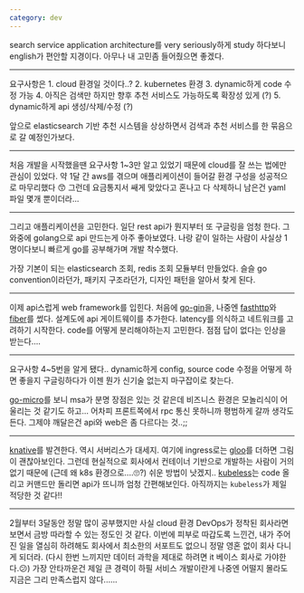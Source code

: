 ```yaml
---
category: dev
---
```


search service application architecture를 very seriously하게 study 하다보니 english가 편안할 지경이다.
아무나 내 고민좀 들어줬으면 좋겠다.

---

요구사항은 1. cloud 환경일 것이다..? 2. kubernetes 환경 3. dynamic하게 code 수정 가능 4. 아직은 검색만 하지만 향후 추천 서비스도 가능하도록 확장성 있게 (?) 5. dynamic하게 api 생성/삭제/수정 (?)

앞으로 elasticsearch 기반 추천 시스템을 상상하면서 검색과 추천 서비스를 한 묶음으로 갈 예정인가보다.

---

처음 개발을 시작했을땐 요구사항 1~3만 알고 있었기 때문에 cloud를 잘 쓰는 법에만 관심이 있었다.
약 1달 간 aws를 겪으며 애플리케이션이 들어갈 환경 구성을 성공적으로 마무리했다 😙
그런데 요금통지서 쌔게 맞았다고 혼나고 다 삭제하니 남은건 yaml 파일 몇개 뿐이더라...

---

그리고 애플리케이션을 고민한다. 일단 rest api가 뭔지부터 또 구글링을 엄청 한다.
그 와중에 golang으로 api 만드는게 아주 좋아보였다. 
나랑 같이 일하는 사람이 사실상 1명이다보니 빠르게 go를 공부해가며 개발 착수했다.

가장 기본이 되는 elasticsearch 조회, redis 조회 모듈부터 만들었다.
슬슬 go convention이라던가, 패키지 구조라던가, 디자인 패턴을 알아서 찾게 된다.

---

이제 api스럽게 web framework를 입힌다. 처음에 [go-gin](https://github.com/gin-gonic/gin)을, 
나중엔 [fasthttp](https://github.com/valyala/fasthttp)와 [fiber](https://github.com/gofiber/fiber)를 썼다.
설계도에 api 게이트웨이를 추가한다.
latency를 의식하고 네트워크를 고려하기 시작한다.
code를 어떻게 분리해야하는지 고민한다.
점점 답이 없다는 인상을 받는다....

---

요구사항 4~5번을 알게 됐다.. dynamic하게 config, source code 수정을 어떻게 하면 좋을지 구글링하다가
이젠 뭔가 신기술 없는지 마구잡이로 찾는다. 

[go-micro](https://micro.mu/)를 보니 msa가 분명 장점은 있는 것 같은데
비즈니스 환경은 모놀리식이 어울리는 것 같기도 하고... 어차피 프론트쪽에서 rpc 통신 못하니까 평범하게 갈까 생각도 든다.
그제야 깨달은건 api와 web은 좀 다르다는 것..;;

---

[knative](https://knative.dev/)를 발견한다. 역시 서버리스가 대세지.
여기에 ingress로는 [gloo](https://docs.solo.io/gloo/latest/)를 더하면 그림이 괜찮아보인다. 
그런데 현실적으로 회사에서 컨테이너 기반으로 개발하는 사람이 거의 없기 때문에 (근데 왜 k8s 환경으로....🙄?) 쉬운 방법이 낫겠지..
[kubeless](https://kubeless.io/)는 code 올리고 커맨드만 돌리면 api가 뜨니까 엄청 간편해보인다.
아직까지는 `kubeless`가 제일 적당한 것 같다!!

---

2월부터 3달동안 정말 많이 공부했지만 사실 cloud 환경 DevOps가 정착된 회사라면 보면서 금방 따라할 수 있는 정도인 것 같다.
이번에 피부로 따갑도록 느낀건, 내가 주어진 일을 열심히 하려해도 회사에서 최소한의 서포트도 없으니 정말 영혼 없이 회사 다니게 되더라.
(다시 한번 느끼지만 데이터 과학을 제대로 하려면 it 베이스 회사로 가야한다.😕)
가장 안타까운건 제일 큰 경력이 하필 서비스 개발이란게 나중엔 어떨지 몰라도 지금은 그리 만족스럽지 않다......
